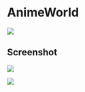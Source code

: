 # AnimeWorld
![](https://github.com/evolvingkid/anime-world-app/blob/master/animeWorldLogo.png)

## Screenshot
![](https://github.com/evolvingkid/anime-world-app/blob/master/Screenshot_20200616-113825.jpg)

![](https://github.com/evolvingkid/anime-world-app/blob/master/Screenshot_20200616-135136.jpg)
